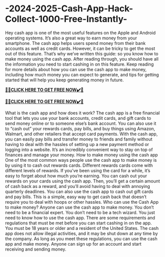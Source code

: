 # -2024-2025-Cash-App-Hack-Collect-1000-Free-Instantly-
Hey cash app is one of the most useful features on the Apple and Android operating systems. It’s also a great way to earn money from your smartphone. The cash app helps users spend money from their bank accounts as well as credit cards. However, it can be tricky to get the most out of this feature. That’s why we’ve written this guide: so you know how to make money using the cash app. After reading through, you should have all the information you need to start cashing in on this feature. Keep reading for more details about how you can use the cash app to make money, including how much money you can expect to generate, and tips for getting started that will help you keep generating money in future.

**[🎁🎁CLICK HERE TO GET FREE NOW✔️🎁](https://usa.offerznz.com/cashapp/)**

**[🎁🎁CLICK HERE TO GET FREE NOW✔️🎁](https://usa.offerznz.com/cashapp/)**


What is the cash app and how does it work? The cash app is a free financial tool that lets you use your bank accounts, credit cards, and gift cards to send money online or to someone else’s bank account. You can also use it to “cash out” your rewards cards, pay bills, and buy things using Amazon, Walmart, and other retailers that accept card payments. With the cash app, you can easily pay bills and transfer money to friends and family without having to deal with the hassles of setting up a new payment method or logging into a website. It’s an incredibly convenient way to stay on top of finances and manage your money. How to make money using the cash app One of the most common ways people use the cash app to make money is by using it to cash out rewards cards. Different rewards cards come with different levels of rewards. If you’ve been using the card for a while, it’s easy to forget about how much you’re earning. You can cash out your rewards on your cards using the cash app. Then, you’ll get a certain amount of cash back as a reward, and you’ll avoid having to deal with annoying quarterly deadlines. You can also use the cash app to cash out gift cards and pay bills. This is a simple, easy way to get cash back that doesn’t require you to deal with hoops or other hassles. Who can use the Cash App to make money? Anyone can use the cash app to make money. You don’t need to be a financial expert. You don’t need to be a tech wizard. You just need to know how to use the cash app. There are some requirements and regulations that must be met before you can start cashing in on the app. You must be 18 years or older and a resident of the United States. The cash app does not allow illegal activities, and it may be shut down at any time by the company. As long as you meet these regulations, you can use the cash app and make money. Anyone can sign up for an account and start receiving and sending money.
